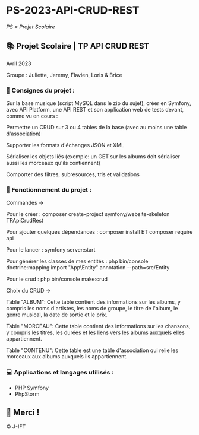 # PS-2023-API-CRUD-REST

*PS = Projet Scolaire*

## 📚 Projet Scolaire | TP API CRUD REST

Avril 2023

Groupe : Juliette, Jeremy, Flavien, Loris & Brice

### 📌 Consignes du projet :

Sur la base musique (script MySQL dans le zip du sujet), créer en Symfony, avec API Platform, une API REST et son application web de tests devant, comme vu en cours :

Permettre un CRUD sur 3 ou 4 tables de la base (avec au moins une table d'association)

Supporter les formats d'échanges JSON et XML

Sérialiser les objets liés (exemple: un GET sur les albums doit sérialiser aussi les morceaux qu'ils contiennent)

Comporter des filtres, subresources, tris et validations

### 📌 Fonctionnement du projet :

Commandes ->

Pour le créer : composer create-project symfony/website-skeleton TPApiCrudRest

Pour ajouter quelques dépendances : composer install ET composer require api

Pour le lancer : symfony server:start

Pour générer les classes de mes entités : php bin/console doctrine:mapping:import "App\Entity" annotation --path=src/Entity

Pour le crud : php bin/console make:crud


Choix du CRUD ->

Table "ALBUM": Cette table contient des informations sur les albums, y compris les noms d'artistes, les noms de groupe, le titre de l'album, le genre musical, la date de sortie et le prix.

Table "MORCEAU": Cette table contient des informations sur les chansons, y compris les titres, les durées et les liens vers les albums auxquels elles appartiennent.

Table "CONTENU": Cette table est une table d'association qui relie les morceaux aux albums auxquels ils appartiennent.


### 💻 Applications et langages utilisés :

+ PHP Symfony
+ PhpStorm



## 🌸 Merci !
© J-IFT
